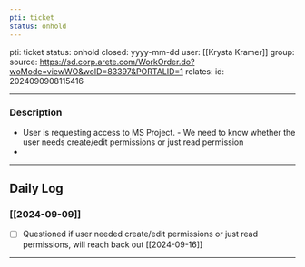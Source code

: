```yaml
---
pti: ticket
status: onhold
---
```

pti: ticket 
status: onhold
closed: yyyy-mm-dd
user: [[Krysta Kramer]]
group: 
source: https://sd.corp.arete.com/WorkOrder.do?woMode=viewWO&woID=83397&PORTALID=1
relates: 
id: 2024090908115416

---
### Description
- User is requesting access to MS Project. 
		- We need to know whether the user needs create/edit permissions or just read permission
-

---
## Daily Log
### [[2024-09-09]]
- [ ] Questioned if user needed create/edit permissions or just read permissions, will reach back out [[2024-09-16]]
---




